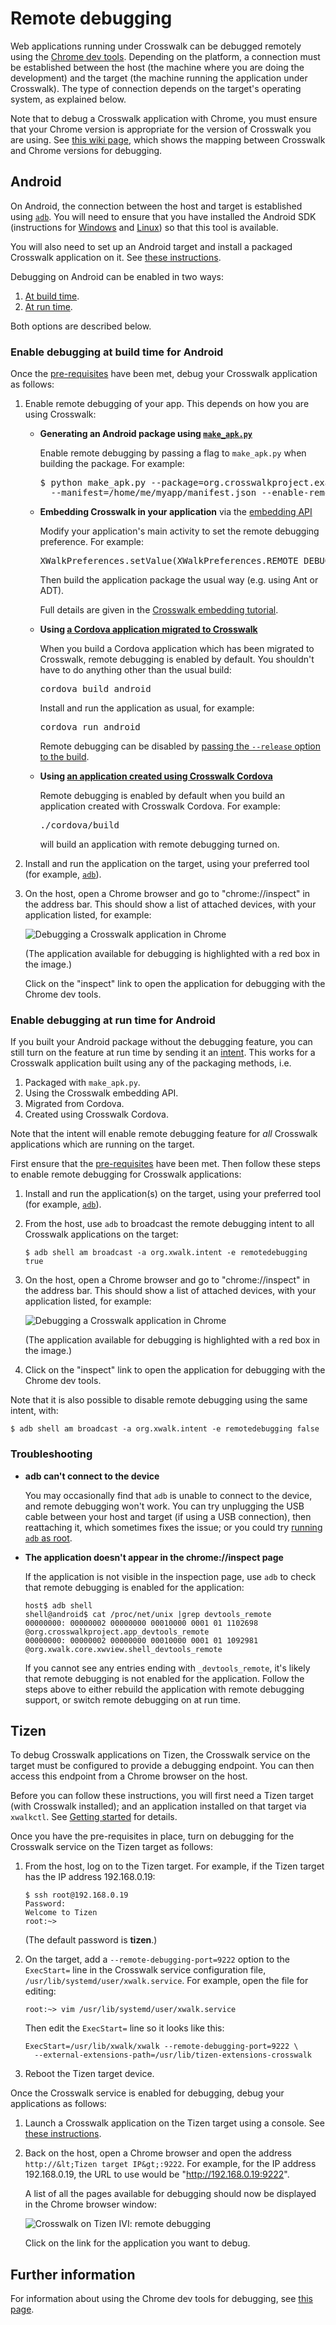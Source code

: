 # Remote debugging

Web applications running under Crosswalk can be debugged remotely using the [Chrome dev tools](https://developer.chrome.com/devtools/index). Depending on the platform, a connection must be established between the host (the machine where you are doing the development) and the target (the machine running the application under Crosswalk). The type of connection depends on the target's operating system, as explained below.

Note that to debug a Crosswalk application with Chrome, you must ensure that your Chrome version is appropriate for the version of Crosswalk you are using. See [this wiki page](https://github.com/crosswalk-project/crosswalk-website/wiki/Remote-debugging-on-android), which shows the mapping between Crosswalk and Chrome versions for debugging.

## Android

On Android, the connection between the host and target is established using [`adb`](http://developer.android.com/tools/help/adb.html). You will need to ensure that you have installed the Android SDK (instructions for [Windows](/documentation/getting_started/windows_host_setup.html#Installation-for-Crosswalk-Android) and [Linux](/documentation/getting_started/linux_host_setup.html#Installation-for-Crosswalk-Android)) so that this tool is available.

You will also need to set up an Android target and install a packaged Crosswalk application on it. See [these instructions](/documentation/getting_started/android_target_setup.html).

Debugging on Android can be enabled in two ways:

1.  [At build time](#Enable-debugging-at-build-time-for-Android).
2.  [At run time](#Enable-debugging-at-run-time-for-Android).

Both options are described below.

### Enable debugging at build time for Android

Once the [pre-requisites](#Android) have been met, debug your Crosswalk application as follows:

<ol>

<li>
<p>Enable remote debugging of your app. This depends on how you are using Crosswalk:</p>

<ul>

<li>
<p><strong>Generating an Android package using <a href="/documentation/getting_started/run_on_android"><code>make_apk.py</code></a></strong></p>

<p>Enable remote debugging by passing a flag to <code>make_apk.py</code> when building the package. For example:</p>

<pre>
$ python make_apk.py --package=org.crosswalkproject.example \
  --manifest=/home/me/myapp/manifest.json --enable-remote-debugging
</pre>

</li>

<li>

<p><strong>Embedding Crosswalk in your application</strong> via the <a href="/documentation/embedding_crosswalk">embedding API</a></p>

<p>Modify your application's main activity to set the remote debugging preference. For example:</p>

<pre>
XWalkPreferences.setValue(XWalkPreferences.REMOTE_DEBUGGING, true);
</pre>

<p>Then build the application package the usual way (e.g. using Ant or ADT).</p>

<p>Full details are given in the <a href="/documentation/embedding_crosswalk#Debugging">Crosswalk embedding tutorial</a>.</p>

</li>

<li>

<p><strong>Using <a href="/documentation/cordova/migrate_an_application">a Cordova application migrated to Crosswalk</a></strong>

<p>When you build a Cordova application which has been migrated to Crosswalk, remote debugging is enabled by default. You shouldn't have to do anything other than the usual build:</p>

<pre>
cordova build android
</pre>

<p>Install and run the application as usual, for example:</p>

<pre>
cordova run android
</pre>

<p>Remote debugging can be disabled by <a href="http://docs.phonegap.com/en/3.3.0/guide_command-line_index.md.html">passing the <code>--release</code> option to the build</a>.</p>
</li>

<li>
<p><strong>Using <a href="/documentation/cordova/develop_an_application">an application created using Crosswalk Cordova</a></strong></p>

<p>Remote debugging is enabled by default when you build an application created with Crosswalk Cordova. For example:</p>

<pre>
./cordova/build
</pre>

<p>will build an application with remote debugging turned on.</p>

</li>

</ul>

</li>

<li>Install and run the application on the target, using your preferred tool (for example, <a href="/documentation/getting_started/run_on_android"><code>adb</code></a>).</li>

<li>
<p>On the host, open a Chrome browser and go to "chrome://inspect" in the address bar. This should show a list of attached devices, with your application listed, for example:</p>

<img src="/assets/crosswalk-debug-in-chrome.png" title="Debugging a Crosswalk application in Chrome" alt="Debugging a Crosswalk application in Chrome">

<p>(The application available for debugging is highlighted with a red box in the image.)</p>

<p>Click on the "inspect" link to open the application for debugging with the Chrome dev tools.</p>

</li>

</ol>

### Enable debugging at run time for Android

If you built your Android package without the debugging feature, you can still turn on the feature at run time by sending it an [intent](http://developer.android.com/guide/components/intents-filters.html). This works for a Crosswalk application built using any of the packaging methods, i.e.

1.  Packaged with `make_apk.py`.
2.  Using the Crosswalk embedding API.
3.  Migrated from Cordova.
4.  Created using Crosswalk Cordova.

Note that the intent will enable remote debugging feature for *all* Crosswalk applications which are running on the target.

First ensure that the [pre-requisites](#Android) have been met. Then follow these steps to enable remote debugging for Crosswalk applications:

1.  Install and run the application(s) on the target, using your preferred tool (for example, [`adb`](/documentation/getting_started/run_on_android.html)).

2.  From the host, use `adb` to broadcast the remote debugging intent to all Crosswalk applications on the target:

    ```
    $ adb shell am broadcast -a org.xwalk.intent -e remotedebugging true
    ```

3.  On the host, open a Chrome browser and go to "chrome://inspect" in the address bar. This should show a list of attached devices, with your application listed, for example:

    ![Debugging a Crosswalk application in Chrome](/assets/crosswalk-debug-in-chrome.png)

    (The application available for debugging is highlighted with a red box in the image.)

4.  Click on the "inspect" link to open the application for debugging with the Chrome dev tools.

Note that it is also possible to disable remote debugging using the same intent, with:

    $ adb shell am broadcast -a org.xwalk.intent -e remotedebugging false

### Troubleshooting

*   **adb can't connect to the device**

    You may occasionally find that `adb` is unable to connect to the device, and remote debugging won't work. You can try unplugging the USB cable between your host and target (if using a USB connection), then reattaching it, which sometimes fixes the issue; or you could try [running `adb` as root](/documentation/getting_started/android_target_setup.html#Fixing-device-access-issues-on-Linux).

*   **The application doesn't appear in the chrome://inspect page**

    If the application is not visible in the inspection page, use `adb` to check that remote debugging is enabled for the application:

    ```
    host$ adb shell
    shell@android$ cat /proc/net/unix |grep devtools_remote
    00000000: 00000002 00000000 00010000 0001 01 1102698 @org.crosswalkproject.app_devtools_remote
    00000000: 00000002 00000000 00010000 0001 01 1092981 @org.xwalk.core.xwview.shell_devtools_remote
    ```

    If you cannot see any entries ending with `_devtools_remote`, it's likely that remote debugging is not enabled for the application. Follow the steps above to either rebuild the application with remote debugging support, or switch remote debugging on at run time.

## Tizen

To debug Crosswalk applications on Tizen, the Crosswalk service on the target must be configured to provide a debugging endpoint. You can then access this endpoint from a Chrome browser on the host.

Before you can follow these instructions, you will first need a Tizen target (with Crosswalk installed); and an application installed on that target via `xwalkctl`. See [Getting started](/documentation/getting_started.html) for details.

Once you have the pre-requisites in place, turn on debugging for the Crosswalk service on the Tizen target as follows:

1.  From the host, log on to the Tizen target. For example, if the Tizen target has the IP address 192.168.0.19:

    ```
    $ ssh root@192.168.0.19
    Password:
    Welcome to Tizen
    root:~>
    ```

    (The default password is **tizen**.)

2.  On the target, add a `--remote-debugging-port=9222` option to the `ExecStart=` line in the Crosswalk service configuration file, `/usr/lib/systemd/user/xwalk.service`. For example, open the file for editing:

    ```
    root:~> vim /usr/lib/systemd/user/xwalk.service
    ```

    Then edit the `ExecStart=` line so it looks like this:

    ```
    ExecStart=/usr/lib/xwalk/xwalk --remote-debugging-port=9222 \
      --external-extensions-path=/usr/lib/tizen-extensions-crosswalk
    ```

3.  Reboot the Tizen target device.

Once the Crosswalk service is enabled for debugging, debug your applications as follows:

1.  Launch a Crosswalk application on the Tizen target using a console. See [these instructions](/documentation/getting_started/run_on_tizen.html#Run-the-application).

2.  Back on the host, open a Chrome browser and open the address `http://&lt;Tizen target IP&gt;:9222`. For example, for the IP address 192.168.0.19, the URL to use would be "http://192.168.0.19:9222".

    A list of all the pages available for debugging should now be displayed in the Chrome browser window:

    ![Crosswalk on Tizen IVI: remote debugging](/assets/crosswalk-tizen-remote-debug.png)

    Click on the link for the application you want to debug.

## Further information

For information about using the Chrome dev tools for debugging, see [this page](https://developer.chrome.com/devtools/index).
